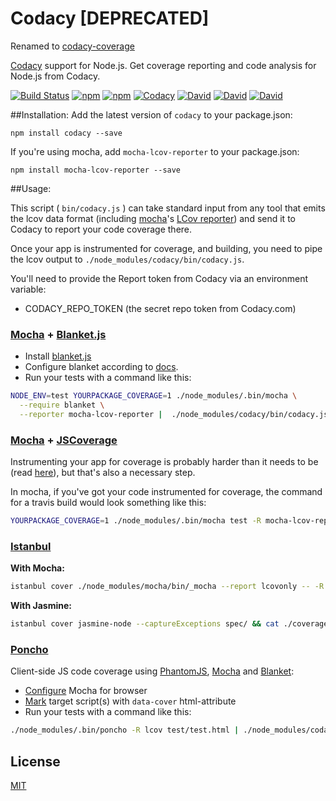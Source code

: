 # Codacy [DEPRECATED]

Renamed to [codacy-coverage](https://www.npmjs.com/package/codacy-coverage)

[Codacy](https://codacy.com/) support for Node.js. Get coverage reporting and code analysis for Node.js from Codacy.

[![Build Status](https://travis-ci.org/codacy/node-codacy-reporter.svg?branch=1.0.0)](https://travis-ci.org/codacy/node-codacy-reporter)
[![npm](https://img.shields.io/npm/v/codacy.svg)](https://www.npmjs.com/package/codacy)
[![npm](https://img.shields.io/npm/dm/codacy.svg)](https://www.npmjs.com/package/codacy)
[![Codacy](https://www.codacy.com/project/badge/d1bfdf020cc044bb8a2020d009378733)](https://www.codacy.com/public/davidtpate/codacy)
[![David](https://img.shields.io/david/codacy/node-codacy-reporter.svg)](https://david-dm.org/codacy/node-codacy-reporter)
[![David](https://img.shields.io/david/dev/codacy/node-codacy-reporter.svg)](https://david-dm.org/codacy/node-codacy-reporter)
[![David](https://img.shields.io/david/peer/codacy/node-codacy-reporter.svg)](https://david-dm.org/codacy/node-codacy-reporter)

##Installation:
Add the latest version of `codacy` to your package.json:
```
npm install codacy --save
```

If you're using mocha, add `mocha-lcov-reporter` to your package.json:
```
npm install mocha-lcov-reporter --save
```

##Usage:

This script ( `bin/codacy.js` ) can take standard input from any tool that emits the lcov data format (including [mocha](http://visionmedia.github.com/mocha/)'s [LCov reporter](https://npmjs.org/package/mocha-lcov-reporter)) and send it to Codacy to report your code coverage there.

Once your app is instrumented for coverage, and building, you need to pipe the lcov output to `./node_modules/codacy/bin/codacy.js`.

You'll need to provide the Report token from Codacy via an environment variable:
* CODACY_REPO_TOKEN (the secret repo token from Codacy.com)

### [Mocha](http://visionmedia.github.io/mocha/) + [Blanket.js](https://github.com/alex-seville/blanket)
- Install [blanket.js](http://blanketjs.org/)
- Configure blanket according to [docs](https://github.com/alex-seville/blanket/blob/master/docs/getting_started_node.md).
- Run your tests with a command like this:

```sh
NODE_ENV=test YOURPACKAGE_COVERAGE=1 ./node_modules/.bin/mocha \
  --require blanket \
  --reporter mocha-lcov-reporter |  ./node_modules/codacy/bin/codacy.js
```
### [Mocha](http://visionmedia.github.io/mocha/) + [JSCoverage](https://github.com/fishbar/jscoverage)

Instrumenting your app for coverage is probably harder than it needs to be (read [here](http://www.seejohncode.com/2012/03/13/setting-up-mocha-jscoverage/)), but that's also a necessary step.

In mocha, if you've got your code instrumented for coverage, the command for a travis build would look something like this:
```sh
YOURPACKAGE_COVERAGE=1 ./node_modules/.bin/mocha test -R mocha-lcov-reporter | ./node_modules/codacy/bin/codacy.js
```
### [Istanbul](https://github.com/gotwarlost/istanbul)

**With Mocha:**

```sh
istanbul cover ./node_modules/mocha/bin/_mocha --report lcovonly -- -R spec && cat ./coverage/lcov.info | ./node_modules/codacy/bin/codacy.js && rm -rf ./coverage
```

**With Jasmine:**

```sh
istanbul cover jasmine-node --captureExceptions spec/ && cat ./coverage/lcov.info | ./node_modules/codacy/bin/codacy.js && rm -rf ./coverage
```

### [Poncho](https://github.com/deepsweet/poncho)
Client-side JS code coverage using [PhantomJS](https://github.com/ariya/phantomjs), [Mocha](https://github.com/visionmedia/mocha) and [Blanket](https://github.com/alex-seville/blanket):
- [Configure](http://visionmedia.github.io/mocha/#browser-support) Mocha for browser
- [Mark](https://github.com/deepsweet/poncho#usage) target script(s) with `data-cover` html-attribute
- Run your tests with a command like this:

```sh
./node_modules/.bin/poncho -R lcov test/test.html | ./node_modules/codacy/bin/codacy.js
```

## License
[MIT](LICENSE)
